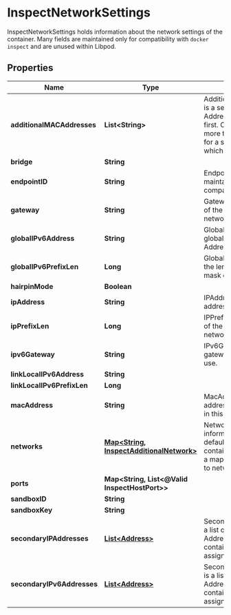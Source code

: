 

# InspectNetworkSettings

InspectNetworkSettings holds information about the network settings of the container. Many fields are maintained only for compatibility with `docker inspect` and are unused within Libpod.

## Properties

| Name | Type | Description | Notes |
|------------ | ------------- | ------------- | -------------|
|**additionalMACAddresses** | **List&lt;String&gt;** | AdditionalMacAddresses is a set of additional MAC Addresses beyond the first. CNI may configure more than one interface for a single network, which can cause this. |  [optional] |
|**bridge** | **String** |  |  [optional] |
|**endpointID** | **String** | EndpointID is unused, maintained exclusively for compatibility. |  [optional] |
|**gateway** | **String** | Gateway is the IP address of the gateway this network will use. |  [optional] |
|**globalIPv6Address** | **String** | GlobalIPv6Address is the global-scope IPv6 Address for this network. |  [optional] |
|**globalIPv6PrefixLen** | **Long** | GlobalIPv6PrefixLen is the length of the subnet mask of this network. |  [optional] |
|**hairpinMode** | **Boolean** |  |  [optional] |
|**ipAddress** | **String** | IPAddress is the IP address for this network. |  [optional] |
|**ipPrefixLen** | **Long** | IPPrefixLen is the length of the subnet mask of this network. |  [optional] |
|**ipv6Gateway** | **String** | IPv6Gateway is the IPv6 gateway this network will use. |  [optional] |
|**linkLocalIPv6Address** | **String** |  |  [optional] |
|**linkLocalIPv6PrefixLen** | **Long** |  |  [optional] |
|**macAddress** | **String** | MacAddress is the MAC address for the interface in this network. |  [optional] |
|**networks** | [**Map&lt;String, InspectAdditionalNetwork&gt;**](InspectAdditionalNetwork.md) | Networks contains information on non-default networks this container has joined. It is a map of network name to network information. |  [optional] |
|**ports** | **Map&lt;String, List&lt;@Valid InspectHostPort&gt;&gt;** |  |  [optional] |
|**sandboxID** | **String** |  |  [optional] |
|**sandboxKey** | **String** |  |  [optional] |
|**secondaryIPAddresses** | [**List&lt;Address&gt;**](Address.md) | SecondaryIPAddresses is a list of extra IP Addresses that the container has been assigned in this network. |  [optional] |
|**secondaryIPv6Addresses** | [**List&lt;Address&gt;**](Address.md) | SecondaryIPv6Addresses is a list of extra IPv6 Addresses that the container has been assigned in this network. |  [optional] |



